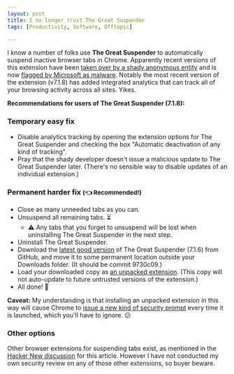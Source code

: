 ```yaml
---
layout: post
title: I no longer trust The Great Suspender
tags: [Productivity, Software, Offtopic]

---
```


I know a number of folks use **The Great Suspender** to automatically suspend
inactive browser tabs in Chrome. Apparently recent versions of this extension
have been [taken over by a shady anonymous entity] and is now
[flagged by Microsoft as malware]. Notably the most recent
version of the extension (v7.1.8) has added integrated analytics that can
track all of your browsing activity across all sites. Yikes.

[taken over by a shady anonymous entity]: https://www.reddit.com/r/KyleTaylor/comments/jowlt2/open_source_development_the_great_suspender_saga/
[flagged by Microsoft as malware]: https://www.windowscentral.com/great-suspender-extension-now-flagged-malware-edge-has-built-replacement

**Recommendations for users of The Great Suspender (7.1.8):**

### Temporary easy fix

* Disable analytics tracking by opening the extension options for
  The Great Suspender and checking the box
  "Automatic deactivation of any kind of tracking".
* Pray that the shady developer doesn't issue a malicious update to The Great Suspender later.
  (There's no sensible way to disable updates of an individual extension.)

### Permanent harder fix <small>(👈 **Recommended!**)</small>

* Close as many unneeded tabs as you can.
* Unsuspend all remaining tabs. ⏳
    * ⚠️ Any tabs that you forget to unsuspend will be lost
      when uninstalling The Great Suspender in the next step.
* Uninstall The Great Suspender.
* Download the [latest good version] of The Great Suspender (7.1.6) from GitHub, 
  and move it to some permanent location outside your Downloads folder.
  (It should be commit 9730c09.)
* Load your downloaded copy as [an unpacked extension].
  (This copy will not auto-update to future untrusted versions of the extension.)
* All done! 🎉

**Caveat:** My understanding is that installing an unpacked extension in this way
will cause Chrome to [issue a new kind of security prompt] every time it is
launched, which you'll have to ignore. 😕

[issue a new kind of security prompt]: https://news.ycombinator.com/item?id=25847171

### Other options

Other browser extensions for suspending tabs exist, as mentioned in the
[Hacker New discussion] for this article. However I have not conducted my own
security review on any of those other extensions, so buyer beware.

[latest good version]: https://github.com/greatsuspender/thegreatsuspender/releases/tag/v7.1.6
[an unpacked extension]: https://lifehacker.com/how-you-can-still-download-chrome-extensions-without-us-1826796797
[Hacker New discussion]: https://news.ycombinator.com/item?id=25846504

